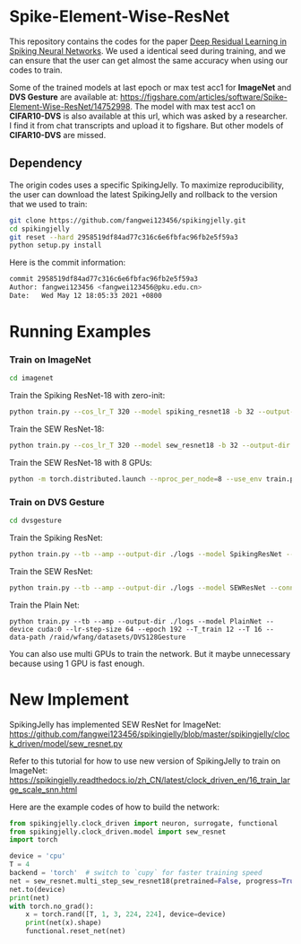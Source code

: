 # Spike-Element-Wise-ResNet

This repository contains the codes for the paper [Deep Residual Learning in Spiking Neural Networks](https://arxiv.org/abs/2102.04159). We used a identical seed during training, and we can ensure that the user can get almost the same accuracy when using our codes to train. 

Some of the trained models at last epoch or max test acc1 for **ImageNet** and **DVS Gesture** are available at: https://figshare.com/articles/software/Spike-Element-Wise-ResNet/14752998. The model with max test acc1 on **CIFAR10-DVS** is also available at this url, which was asked by a researcher. I find it from chat transcripts and upload it to figshare. But other models of **CIFAR10-DVS** are missed.



## Dependency

The origin codes uses a specific SpikingJelly. To maximize reproducibility, the user can download the latest SpikingJelly and rollback to the version that we used to train:

```bash
git clone https://github.com/fangwei123456/spikingjelly.git
cd spikingjelly
git reset --hard 2958519df84ad77c316c6e6fbfac96fb2e5f59a3
python setup.py install
```

Here is the commit information:

```bash
commit 2958519df84ad77c316c6e6fbfac96fb2e5f59a3
Author: fangwei123456 <fangwei123456@pku.edu.cn>
Date:   Wed May 12 18:05:33 2021 +0800
```

# Running Examples

### Train on ImageNet

```bash
cd imagenet
```

Train the Spiking ResNet-18 with zero-init:

```bash
python train.py --cos_lr_T 320 --model spiking_resnet18 -b 32 --output-dir ./logs --tb --print-freq 4096 --amp --cache-dataset --T 4 --lr 0.1 --epoch 320 --data-path /raid/wfang/imagenet --device cuda:0 --zero_init_residual
```

Train the SEW ResNet-18:

```bash
python train.py --cos_lr_T 320 --model sew_resnet18 -b 32 --output-dir ./logs --tb --print-freq 4096 --amp --cache-dataset --connect_f ADD --T 4 --lr 0.1 --epoch 320 --data-path /raid/wfang/imagenet --device cuda:0
```

Train the SEW ResNet-18 with 8 GPUs:

```bash
python -m torch.distributed.launch --nproc_per_node=8 --use_env train.py --cos_lr_T 320 --model sew_resnet18 -b 32 --output-dir ./logs --tb --print-freq 4096 --amp --cache-dataset --connect_f ADD --T 4 --lr 0.1 --epoch 320 --data-path /raid/wfang/imagenet
```

### Train on DVS Gesture

```bash
cd dvsgesture
```

Train the Spiking ResNet:

```bash
python train.py --tb --amp --output-dir ./logs --model SpikingResNet --device cuda:0 --lr-step-size 64 --epoch 192 --T_train 12 --T 16 --data-path /raid/wfang/datasets/DVS128Gesture
```

Train the SEW ResNet:

```bash
python train.py --tb --amp --output-dir ./logs --model SEWResNet --connect_f ADD --device cuda:0 --lr-step-size 64 --epoch 192 --T_train 12 --T 16 --data-path /raid/wfang/datasets/DVS128Gesture --lr 0.001
```

Train the Plain Net:

```
python train.py --tb --amp --output-dir ./logs --model PlainNet --device cuda:0 --lr-step-size 64 --epoch 192 --T_train 12 --T 16 --data-path /raid/wfang/datasets/DVS128Gesture
```

You can also use multi GPUs to train the network. But it maybe unnecessary because using 1 GPU is fast enough.


# New Implement
SpikingJelly has implemented SEW ResNet for ImageNet: https://github.com/fangwei123456/spikingjelly/blob/master/spikingjelly/clock_driven/model/sew_resnet.py

Refer to this tutorial for how to use new version of SpikingJelly to train on ImageNet: https://spikingjelly.readthedocs.io/zh_CN/latest/clock_driven_en/16_train_large_scale_snn.html

Here are the example codes of how to build the network:
```python
from spikingjelly.clock_driven import neuron, surrogate, functional
from spikingjelly.clock_driven.model import sew_resnet
import torch

device = 'cpu'
T = 4
backend = 'torch'  # switch to `cupy` for faster training speed
net = sew_resnet.multi_step_sew_resnet18(pretrained=False, progress=True, T=T, cnf='ADD', multi_step_neuron=neuron.MultiStepIFNode, v_threshold=1., surrogate_function=surrogate.ATan(), detach_reset=True, backend=backend)
net.to(device)
print(net)
with torch.no_grad():
    x = torch.rand([T, 1, 3, 224, 224], device=device)
    print(net(x).shape)
    functional.reset_net(net)
```


